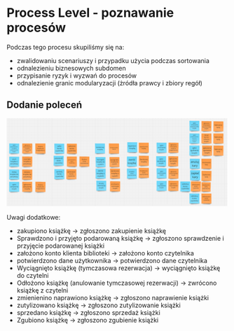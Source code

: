 # Process Level - poznawanie procesów
Podczas tego procesu skupiliśmy się na:
 - zwalidowaniu scenariuszy i przypadku użycia podczas sortowania
 - odnalezieniu biznesowych subdomen
 - przypisanie ryzyk i wyzwań do procesów
 - odnalezienie granic modularyzacji (żródła prawcy i zbiory regół)

## Dodanie poleceń
![processlevel_add_command_pl.png](processlevel_add_command_pl.png)

Uwagi dodatkowe:
 - zakupiono książkę -> zgłoszono zakupienie książkę
 - Sprawdzono i przyjęto podarowaną książkę -> zgłoszono sprawdzenie i przyjęcie podarowanej książki
 - założono konto klienta biblioteki -> założono konto czytelnika
 - potwierdzono dane użytkownika -> potwierdzono dane czytelnika
 - Wyciągnięto książkę (tymczasowa rezerwacja) -> wyciągnięto książkę do czytelni
 - Odłożono książkę (anulowanie tymczasowej rezerwacji) -> zwrócono książkę z czytelni
 - zmienienino naprawiono książkę -> zgłoszono naprawienie książki
 - zutylizowano książkę -> zgłoszono zutylizowanie książki
 - sprzedano książkę -> zgłoszono sprzedaż książki
 - Zgubiono książkę -> zgłoszono zgubienie książki